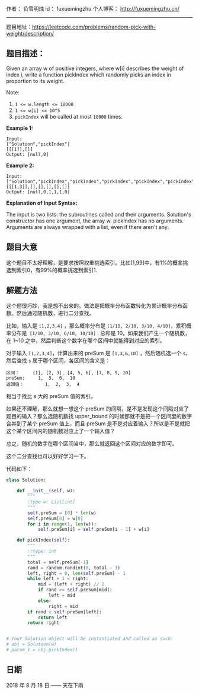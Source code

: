 作者： 		负雪明烛 
id：				fuxuemingzhu
个人博客：	http://fuxuemingzhu.cn/

---

题目地址：https://leetcode.com/problems/random-pick-with-weight/description/

## 题目描述：

Given an array w of positive integers, where w[i] describes the weight of index i, write a function pickIndex which randomly picks an index in proportion to its weight.

Note:

1. ``1 <= w.length <= 10000``
1. ``1 <= w[i] <= 10^5``
1. ``pickIndex`` will be called at most ``10000`` times.

**Example 1:**

    Input: 
    ["Solution","pickIndex"]
    [[[1]],[]]
    Output: [null,0]

**Example 2:**

    Input: 
    ["Solution","pickIndex","pickIndex","pickIndex","pickIndex","pickIndex"]
    [[[1,3]],[],[],[],[],[]]
    Output: [null,0,1,1,1,0]

**Explanation of Input Syntax:**

The input is two lists: the subroutines called and their arguments. Solution's constructor has one argument, the array w. pickIndex has no arguments. Arguments are always wrapped with a list, even if there aren't any.


## 题目大意

这个题目不太好理解，是要求按照权重挑选索引。比如[1,99]中，有1%的概率挑选到索引0，有99%的概率挑选到索引1.

## 解题方法

这个题很巧妙，我是想不出来的。做法是把概率分布函数转化为累计概率分布函数。然后通过随机数，进行二分查找。

比如，输入是 `[1,2,3,4]` ，那么概率分布是 `[1/10, 2/10, 3/10, 4/10]`，累积概率分布是` [1/10, 3/10, 6/10, 10/10]` . 总和是 10。如果我们产生一个随机数，在 1~10 之中，然后判断这个数字在哪个区间中就能得到对应的索引。

对于输入 `[1,2,3,4]`，计算出来的 preSum 是 `[1,3,6,10]` ，然后随机选一个 `s`，然后查找 `s` 属于哪个区间，各区间的含义是：

    区间：		[1], [2, 3], [4, 5, 6], [7, 8, 9, 10]
    preSum:  	1,	3,	6,	10
	返回值：		1,	2,	3,	4

相当于找比 s 大的 preSum 值的索引。

如果还不理解，那么就想一想这个 preSum 的间隔，是不是发现这个间隔对应了题目的输入？那么选随机数找 upper_bound 的时候那就不是把一个区间里的数字合并到了某个 preSum 值上，而且 preSum 是不是对应着输入？所以是不是就把这个某个区间内的随机数对应上了一个输入值？

总之，随机的数字在哪个区间当中，那么就返回这个区间对应的数字即可。

这个二分查找也可以好好学习一下。

代码如下：

```python
class Solution:

    def __init__(self, w):
        """
        :type w: List[int]
        """
        self.preSum = [0] * len(w)
        self.preSum[0] = w[0]
        for i in range(1, len(w)):
            self.preSum[i] = self.preSum[i - 1] + w[i]

    def pickIndex(self):
        """
        :rtype: int
        """
        total = self.preSum[-1]
        rand = random.randint(0, total - 1)
        left, right = 0, len(self.preSum) - 1
        while left + 1 < right:
            mid = (left + right) // 2
            if rand >= self.preSum[mid]:
                left = mid
            else:
                right = mid
        if rand < self.preSum[left]:
            return left
        return right


# Your Solution object will be instantiated and called as such:
# obj = Solution(w)
# param_1 = obj.pickIndex()
```

## 日期

2018 年 8 月 18 日 —— 天在下雨
